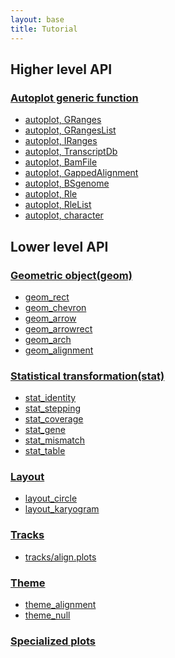 ```yaml
---
layout: base
title: Tutorial
---
```


<!-- - [autoplot](#autoplot) -->
<!-- - [geom](#geom) -->
<!-- - [stat](#stat) -->
<!-- - [layout](#layout) -->
<!-- - [tracks](#tracks) -->
<!-- - [theme](#theme) -->
<!-- - [Specialized plots](#splot) -->


## Higher level API

### [Autoplot generic function]({{site.url}}/autoplot) <a id = "autoplot"></a>
  -  [autoplot, GRanges]({{site.url}}/autoplot/GRanges)
  -  [autoplot, GRangesList]({{site.url}}/autoplot/GRangesList)
  -  [autoplot, IRanges]({{site.url}}/autoplot/IRanges)
  -  [autoplot, TranscriptDb]({{site.url}}/autoplot/TranscriptDb)
  -  [autoplot, BamFile]({{site.url}}/autoplot/BamFile)
  -  [autoplot, GappedAlignment]({{site.url}}/autoplot/GappedAlignment)
  -  [autoplot, BSgenome]({{site.url}}/autoplot/BSgenome)
  -  [autoplot, Rle]({{site.url}}/autoplot/Rle)
  -  [autoplot, RleList]({{site.url}}/autoplot/RleList)
  -  [autoplot, character]({{site.url}}/autoplot/character)



## Lower level API

### [Geometric object(geom)]({{site.url}}/geom) <a id = "geom"></a>
  -  [geom_rect]({{site.url}}/geom/geom_rect)
  -  [geom_chevron]({{site.url}}/geom/geom_chevron)
  -  [geom_arrow]({{site.url}}/geom/geom_arrow)
  -  [geom_arrowrect]({{site.url}}/geom/geom_arrowrect)
  -  [geom_arch]({{site.url}}/geom/geom_arch)
  -  [geom_alignment]({{site.url}}/geom/geom_alignment)


### [Statistical transformation(stat)]({{site.url}}/stat) <a id = "stat"></a>
  -  [stat_identity]({{site.url}}/stat/stat_identity)
  -  [stat_stepping]({{site.url}}/stat/stat_stepping)
  -  [stat_coverage]({{site.url}}/stat/stat_coverage)
  -  [stat_gene]({{site.url}}/stat/stat_gene)
  -  [stat_mismatch]({{site.url}}/stat/stat_mismatch)
  -  [stat_table]({{site.url}}/stat/stat_table)  


### [Layout]({{site.url}}/layout) <a id = "layout"></a>
  -  [layout_circle]({{site.url}}/layout/layout_circle)
  -  [layout_karyogram]({{site.url}}/layout/layout_karyogram)

### [Tracks]({{site.url}}/tracks) <a id = "tracks"></a>
  -  [tracks/align.plots]({{site.url}}/tracks/tracks)

### [Theme]({{site.url}}/theme) <a id = "theme"></a>
  -  [theme_alignment]({{site.url}}/theme/theme_alignment)
  -  [theme_null]({{site.url}}/theme/theme_null)
  
### [Specialized plots]({{site.url}}/splots) <a id = "splots"></a>

